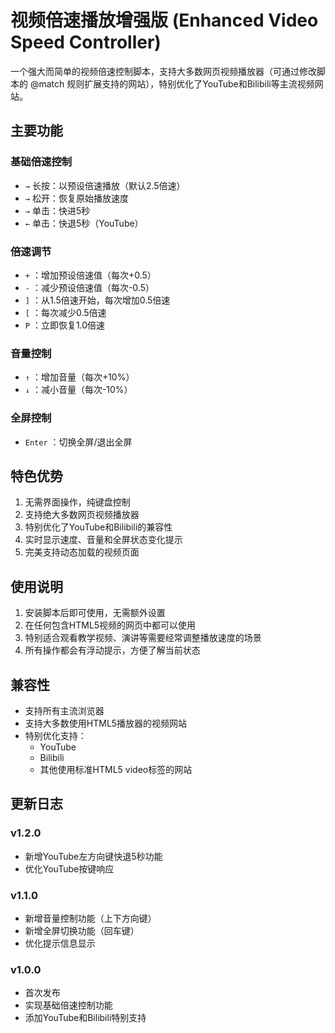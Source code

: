 # 视频倍速播放增强版 (Enhanced Video Speed Controller)

一个强大而简单的视频倍速控制脚本，支持大多数网页视频播放器（可通过修改脚本的 @match 规则扩展支持的网站），特别优化了YouTube和Bilibili等主流视频网站。

## 主要功能

### 基础倍速控制
- `→` 长按：以预设倍速播放（默认2.5倍速）
- `→` 松开：恢复原始播放速度
- `→` 单击：快进5秒
- `←` 单击：快退5秒（YouTube）

### 倍速调节
- `+` ：增加预设倍速值（每次+0.5）
- `-` ：减少预设倍速值（每次-0.5）
- `]` ：从1.5倍速开始，每次增加0.5倍速
- `[` ：每次减少0.5倍速
- `P` ：立即恢复1.0倍速

### 音量控制
- `↑` ：增加音量（每次+10%）
- `↓` ：减小音量（每次-10%）

### 全屏控制
- `Enter` ：切换全屏/退出全屏

## 特色优势
1. 无需界面操作，纯键盘控制
2. 支持绝大多数网页视频播放器
3. 特别优化了YouTube和Bilibili的兼容性
4. 实时显示速度、音量和全屏状态变化提示
5. 完美支持动态加载的视频页面

## 使用说明
1. 安装脚本后即可使用，无需额外设置
2. 在任何包含HTML5视频的网页中都可以使用
3. 特别适合观看教学视频、演讲等需要经常调整播放速度的场景
4. 所有操作都会有浮动提示，方便了解当前状态

## 兼容性
- 支持所有主流浏览器
- 支持大多数使用HTML5播放器的视频网站
- 特别优化支持：
  - YouTube
  - Bilibili
  - 其他使用标准HTML5 video标签的网站

## 更新日志
### v1.2.0
- 新增YouTube左方向键快退5秒功能
- 优化YouTube按键响应

### v1.1.0
- 新增音量控制功能（上下方向键）
- 新增全屏切换功能（回车键）
- 优化提示信息显示

### v1.0.0
- 首次发布
- 实现基础倍速控制功能
- 添加YouTube和Bilibili特别支持